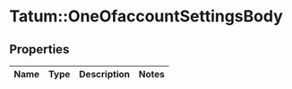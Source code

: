 # Tatum::OneOfaccountSettingsBody

## Properties
Name | Type | Description | Notes
------------ | ------------- | ------------- | -------------

